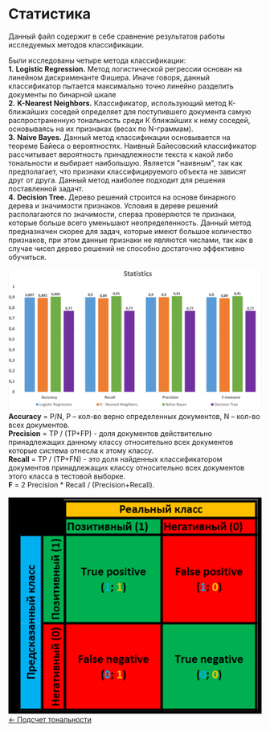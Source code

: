 # Статистика
Данный файл содержит в себе сравнение результатов работы исследуемых методов классификации.

Были исследованы четыре метода классификации:\
**1.** **Logistic Regression.** Метод логистической регрессии основан на линейном дискрименанте Фишера. Иначе говоря, данный классификатор пытается максимально точно линейно разделить документы по бинарной шкале\
**2.** **K-Nearest Neighbors.** Классификатор, использующий метод К-ближайших соседей определяет для поступившего документа самую распространенную тональность среди К ближайших к нему соседей, основываясь на их признаках (весах по N-граммам).\
**3.** **Naive Bayes.** Данный метод классификации основывается на теореме Байеса о вероятностях. Наивный Байесовский классификатор рассчитывает вероятность принадлежности текста к какой либо тональности и выбирает наибольшую. Является "наивным",
так как предполагает, что признаки классифицируемого объекта не зависят друг от друга. Данный метод наиболее подходит для решения поставленной задачт.\
**4.** **Decision Tree.** Дерево решений строится на основе бинарного дерева и значимости признаков. Условия в дереве решений располагаются по значимости, сперва проверяются те признаки, которые больше всего уменьшают неопределенность.
Данный метод предназначен скорее для задач, которые имеют большое количество признаков, при этом данные признаки не являются числами, так как в случае чисел дерево решений не способно достаточно эффективно обучиться.


![Statistics](statistics.jpg)
**Accuracy** = P/N, P – кол-во верно определенных документов, N – кол-во всех документов.\
**Precision** = TP / (TP+FP) - доля документов действительно принадлежащих данному классу относительно всех документов которые система отнесла к этому классу.\
**Recall** = TP / (TP+FN) -  это доля найденных классификатором документов принадлежащих классу относительно всех документов этого класса в тестовой выборке.\
**F** = 2 Precision * Recall / (Precision+Recall).\
\
![Classes](classes.png)\
[← Подсчет тональности](count_tonal.md)